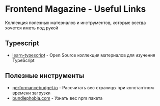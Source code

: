 # Frontend Magazine - Useful Links

Коллекция полезных материалов и инструментов, которые всегда хочется иметь под рукой

## Typescript
- [learn-typescript](https://github.com/snipcart/learn-typescript) - Open Source коллекция материалов для изучения TypeScript

## Полезные инструменты
- [performancebudget.io](http://www.performancebudget.io/) - Рассчитать вес страницы при константном времени загрузки
- [bundlephobia.com](https://bundlephobia.com/) - Узнать вес npm пакета
